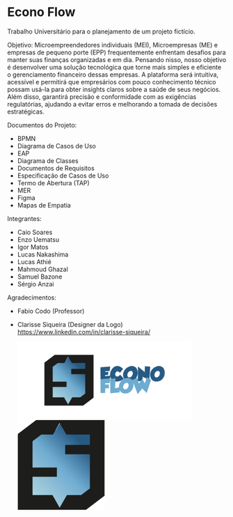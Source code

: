 # Econo Flow
Trabalho Universitário para o planejamento de um projeto fictício. 

Objetivo:
Microempreendedores individuais (MEI), Microempresas (ME) e empresas de
pequeno porte (EPP) frequentemente enfrentam desafios para manter suas
finanças organizadas e em dia. Pensando nisso, nosso objetivo é desenvolver uma
solução tecnológica que torne mais simples e eficiente o gerenciamento financeiro
dessas empresas. A plataforma será intuitiva, acessível e permitirá que empresários
com pouco conhecimento técnico possam usá-la para obter insights claros sobre a
saúde de seus negócios. Além disso, garantirá precisão e conformidade com as
exigências regulatórias, ajudando a evitar erros e melhorando a tomada de decisões
estratégicas.

Documentos do Projeto:
- BPMN
- Diagrama de Casos de Uso
- EAP
- Diagrama de Classes
- Documentos de Requisitos
- Especificação de Casos de Uso
- Termo de Abertura (TAP)
- MER
- Figma
- Mapas de Empatia

Integrantes:
- Caio Soares
- Enzo Uematsu
- Igor Matos
- Lucas Nakashima
- Lucas Athié
- Mahmoud Ghazal
- Samuel Bazone
- Sérgio Anzai

Agradecimentos:
- Fabio Codo (Professor)
- Clarisse Siqueira (Designer da Logo)
  https://www.linkedin.com/in/clarisse-siqueira/

  <img width="400px" src="/Logo.png" />
  <img width="200px" src="/Logo_Simples.png" />
  

